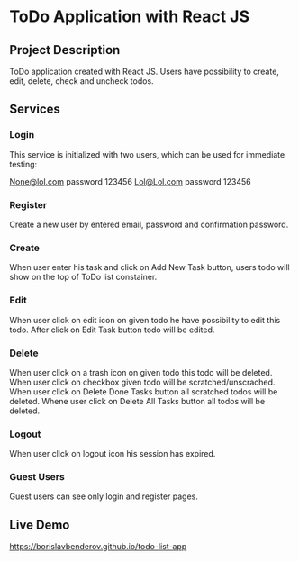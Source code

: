 # ToDo Application with React JS

## Project Description

ToDo application created with React JS. Users have possibility to create, edit, delete,
check and uncheck todos.

## Services

### Login

This service is initialized with two users, which can be used for immediate testing:

None@lol.com password 123456
Lol@Lol.com password 123456

### Register

Create a new user by entered email, password and confirmation password.

### Create

When user enter his task and click on Add New Task button, users todo will show
on the top of ToDo list constainer.

### Edit

When user click on edit icon on given todo he have possibility to edit this todo.
After click on Edit Task button todo will be edited.

### Delete

When user click on a trash icon on given todo this todo will be deleted. When user
click on checkbox given todo will be scratched/unscrached. When user click on Delete
Done Tasks button all scratched todos will be deleted. Whene user click on Delete All
Tasks button all todos will be deleted.

### Logout

When user click on logout icon his session has expired.

### Guest Users

Guest users can see only login and register pages.

## Live Demo

https://borislavbenderov.github.io/todo-list-app
